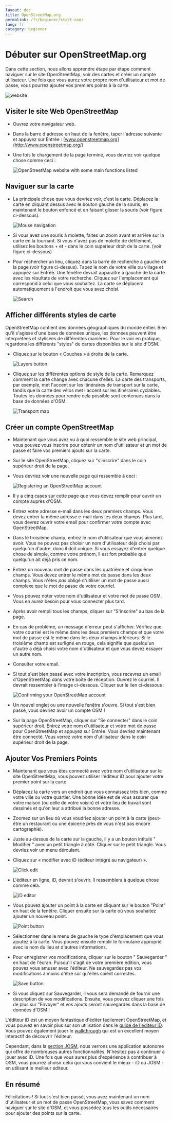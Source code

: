 ```yaml
---
layout: doc
title: OpenStreetMap.org
permalink: /fr/beginner/start-osm/
lang: fr
category: beginner
---
```


Débuter sur OpenStreetMap.org
====================================


Dans cette section, nous allons apprendre étape par étape comment naviguer sur le site OpenStreetMap, voir des cartes et créer un compte utilisateur. Une fois que vous aurez votre propre nom d'utilisateur et mot de passe, vous pourrez ajouter vos premiers points à la carte.

![website][]

Visiter le site Web OpenStreetMap
---------------------------------

-   Ouvrez votre navigateur web.
- Dans la barre d'adresse en haut de la fenêtre, taper l'adresse suivante et appuyez sur Entrée :
    [www.openstreetmap.org](http://www.openstreetmap.org/)
- Une fois le chargement de la page terminé, vous devriez voir quelque chose comme ceci :

    ![OpenStreetMap website with some main functions listed][]

Naviguer sur la carte
---------------------

- La principale chose que vous devriez voir, c'est la carte. Déplacez la carte en cliquant dessus avec le bouton gauche de la souris, en maintenant le bouton enfoncé et en faisant glisser la souris (voir figure ci-dessous).

    ![Mouse navigation][]

- Si vous avez une souris à molette, faites un zoom avant et arrière sur la carte en la tournant. Si vous n'avez pas de molette de défilement, utilisez les boutons + et - dans le coin supérieur droit de la carte. (voir figure ci-dessous)
- Pour rechercher un lieu, cliquez dans la barre de recherche à gauche de la page (voir figure ci-dessus). Tapez le nom de votre ville ou village et appuyez sur Entrée. Une fenêtre devrait apparaître à gauche de la carte avec les résultats de votre recherche. Cliquez sur l'emplacement qui correspond à celui que vous souhaitez. La carte se déplacera automatiquement à l'endroit que vous avez choisi.

    ![Search][]
   

Afficher différents styles de carte
-----------------------------------

OpenStreetMap contient des données géographiques du monde entier. Bien qu'il s'agisse d'une base de données unique, les données peuvent être interprétées et stylisées de différentes manières. Pour le voir en pratique, regardons les différents "styles" de cartes disponibles sur le site d'OSM.

- Cliquez sur le bouton « Couches » à droite de la carte.

    ![Layers button][]

- Cliquez sur les différentes options de style de la carte. Remarquez comment la carte change avec chacune d'elles. La carte des transports, par exemple, met l'accent sur les itinéraires de transport sur la carte, tandis que la carte des vélos met l'accent sur les itinéraires cyclables. Toutes les données pour rendre cela possible sont contenues dans la base de données d'OSM.

    ![Transport map][]

Créer un compte OpenStreetMap
---------------------------------

- Maintenant que vous avez vu à quoi ressemble le site web principal, vous pouvez vous inscrire pour obtenir un nom d'utilisateur et un mot de passe et faire vos premiers ajouts sur la carte.
- Sur le site OpenStreetMap, cliquez sur "s'inscrire" dans le coin supérieur droit de la page.
- Vous devriez voir une nouvelle page qui ressemble à ceci :

    ![Registering an OpenStreetMap account][]

- Il y a cinq cases sur cette page que vous devez remplir pour ouvrir un compte auprès d'OSM.
- Entrez votre adresse e-mail dans les deux premiers champs. Vous devez entrer la même adresse e-mail dans les deux champs. Plus tard, vous devrez ouvrir votre email pour confirmer votre compte avec OpenStreetMap.
- Dans le troisième champ, entrez le nom d'utilisateur que vous aimeriez avoir. Vous ne pouvez pas choisir un nom d'utilisateur déjà choisi par quelqu'un d'autre, donc il doit unique. Si vous essayez d'entrer quelque chose de simple, comme votre prénom, il est fort probable que quelqu'un ait déjà pris ce nom.
- Entrez un nouveau mot de passe dans les quatrième et cinquième champs. Vous devez entrer le même mot de passe dans les deux champs. Vous n'êtes *pas* obligé d'utiliser un mot de passe aussi complexe que le mot de passe de votre courriel.
- Vous pouvez noter votre nom d'utilisateur et votre mot de passe OSM. Vous en aurez besoin pour vous connecter plus tard.
- Après avoir rempli tous les champs, cliquer sur "S'inscrire" au bas de la page.
- En cas de problème, un message d'erreur peut s'afficher. Vérifiez que votre courriel est le même dans les deux premiers champs et que votre mot de passe est le même dans les deux champs inférieurs. Si le troisième champ est surligné en rouge, cela signifie que quelqu'un d'autre a déjà choisi votre nom d'utilisateur et que vous devez essayer un autre nom.
- Consulter votre email.
- Si tout s'est bien passé avec votre inscription, vous recevrez un email d'OpenStreetMap dans votre boîte de réception. Ouvrez le courriel. Il devrait ressembler à l'image ci-dessous. Cliquer sur le lien ci-dessous :

    ![Confirming your OpenStreetMap account][]

- Un nouvel onglet ou une nouvelle fenêtre s'ouvre. Si tout s'est bien passé, vous devriez avoir un compte OSM !
- Sur la page OpenStreetMap, cliquer sur "Se connecter" dans le coin supérieur droit. Entrez votre nom d'utilisateur et votre mot de passe pour OpenStreetMap et appuyez sur Entrée. Vous devriez maintenant être connecté. Vous verrez votre nom d'utilisateur dans le coin supérieur droit de la page.

Ajouter Vos Premiers Points
-----------------------------------

- Maintenant que vous êtes connecté avec votre nom d'utilisateur sur le site OpenStreetMap, vous pouvez utiliser l'éditeur iD pour ajouter votre premier point sur la carte.
- Déplacez la carte vers un endroit que vous connaissez très bien, comme votre ville ou votre quartier. Une bonne idée est de vous assurer que votre maison (ou celle de votre voisin) et votre lieu de travail sont dessinés et qu'on leur a attribué la bonne adresse. 
- Zoomez sur un lieu où vous voudriez ajouter un point à la carte (peut-être un restaurant ou une épicerie près de vous n'est pas encore cartographié).
- Juste au-dessus de la carte sur la gauche, il y a un bouton intitulé " Modifier " avec un petit triangle à côté. Cliquer sur le petit triangle. Vous devriez voir un menu déroulant.
- Cliquez sur « modifier avec iD (éditeur intégré au navigateur) ».

    ![Click edit][]

- L'éditeur en ligne, iD, devrait s'ouvrir. Il ressemblera à quelque chose comme cela.

    ![iD editor][]

- Vous pouvez ajouter un point à la carte en cliquant sur le bouton "Point" en haut de la fenêtre. Cliquer ensuite sur la carte où vous souhaitez ajouter un nouveau point.

    ![Point button][]    

- Sélectionner dans le menu de gauche le type d'emplacement que vous ajoutez à la carte. Vous pouvez ensuite remplir le formulaire approprié avec le nom du lieu et d'autres informations.
- Pour enregistrer vos modifications, cliquer sur le bouton " Sauvegarder " en haut de l'écran. Puisqu'il s'agit de votre première édition, vous pouvez vous amuser avec l'éditeur. Ne sauvegardez pas vos modifications à moins d'être sûr qu'elles soient correctes.

    ![Save button][]    

- Si vous cliquez sur Sauvegarder, il vous sera demandé de fournir une description de vos modifications. Ensuite, vous pouvez cliquer une fois de plus sur "Envoyer" et vos ajouts seront sauvegardés dans la base de données d'OSM !


L'éditeur iD est un moyen fantastique d'éditer facilement OpenStreetMap, et vous pouvez en savoir plus sur son utilisation dans le [guide de l'éditeur iD](/fr/beginner/id-editor/). Vous pouvez également jouer le [walkthrough](http://www.openstreetmap.org/edit?editor=id#walkthrough=true) qui est un excellent moyen interactif de découvrir l'éditeur.

Cependant, dans la [section JOSM](/fr/josm/), nous verrons une application autonome qui offre de nombreuses autres fonctionnalités. N'hésitez pas à continuer à jouer avec iD. Une fois que vous aurez plus d'expérience à contribuer à OSM, vous pourrez choisir celui qui vous convient le mieux - iD ou JOSM - en utilisant le meilleur éditeur.

En résumé
-------

Félicitations ! Si tout s'est bien passé, vous avez maintenant un nom d'utilisateur et un mot de passe OpenStreetMap, vous savez comment naviguer sur le site d'OSM, et vous possédez tous les outils nécessaires pour ajouter des points sur la carte.



[website]: /images/beginner/start-osm_website.png
[OpenStreetMap website with some main functions listed]: /images/beginner/osm-website-main-functions.png
[Mouse navigation]: /images/beginner/mouse-navigation.png
[Search]: /images/beginner/search.png
[Layers button]: /images/beginner/layers.png
[Transport map]: /images/beginner/transport-map.png
[Registering an OpenStreetMap account]: /images/beginner/registering-account.png
[Confirming your OpenStreetMap account]: /images/beginner/confirming-account.png
[Click edit]: /images/beginner/click-edit.png
[iD editor]: /images/beginner/id-editor.png
[Point button]: /images/beginner/point-button.png
[Save button]: /images/beginner/save-button.png